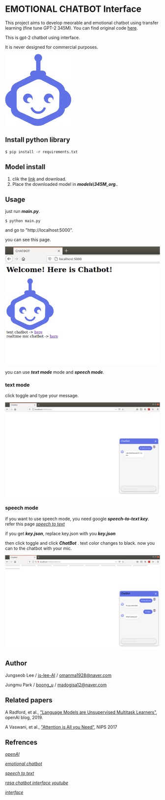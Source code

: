 # EMOTIONAL CHATBOT Interface


This project aims to develop meorable and emotional chatbot using transfer learning (fine tune GPT-2 345M). You can find original code [here](https://github.com/openai/gpt-2).

This is gpt-2 chatbot using interface.

It is never designed for commercial purposes.


![ex_screenshot](./static/img/botAvatar.png)


## Install python library
```
$ pip install -r requirements.txt
```

## Model install
1) clik the [link](https://drive.google.com/file/d/1CzCNAuaXiaQsdCMTiki2X9XuyCwowQY3/view?usp=sharing) and download.
2) Place the downloaded model in ***models\345M_org.***.




## Usage

just run **_main.py_**.

```
$ python main.py
```

and go to "http://localhost:5000".

you can see this page.

![ex_screenshot](./img/2021-04-12%2020-05-54.png)

you can use **_text mode_** mode and **_speech mode_**.

### text mode
click toggle and type your message.

![ex_screenshot](./img/2021-04-12%2020-08-48.png)

### speech mode

if you want to use speech mode, you need google **_speech-to-text key_**. refer this page [*speech to text*](https://www.youtube.com/watch?v=Ds-7D8d-FwA&t=1154s)

if you get **_key.json_**, replace key.json with you **_key.json_**


then click toggle and click **_ChatBot_** .  text color changes to black. now you can to the chatbot with your mic.

![ex_screenshot](./img/2021-04-12%2020-14-57.png)

## Author
Jungseob Lee / [ js-lee-AI](https://github.com/js-lee-AI) / omanma1928@naver.com

Jungmu Park / [boong_u](https://github.com/qkrwjdan) / madogisa12@naver.com

## Related papers
A Radford, et al., ["Language Models are Unsupervised Multitask Learners"](https://d4mucfpksywv.cloudfront.net/better-language-models/language-models.pdf), openAI blog, 2019.

A Vaswani, et al., ["Attention is All you Need"](https://arxiv.org/pdf/1706.03762.pdf), NIPS 2017

## Refrences
[*openAI*](https://github.com/openai/gpt-2)

[*emotional chatbot*](https://github.com/js-lee-AI/emotional-chatbot_gpt2)

[*speech to text*](https://www.youtube.com/watch?v=Ds-7D8d-FwA&t=1154s)

[*rasa chatbot interface youtube*](https://www.youtube.com/watch?v=Fyap_IP1i3Q&t=98s)

[*interface*](https://github.com/GKTechy/rasa_core_chatbot)